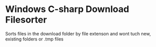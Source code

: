 # Windows C-sharp Download Filesorter
 Sorts files in the download folder by file extenson and wont tuch new, existing folders or .tmp files
